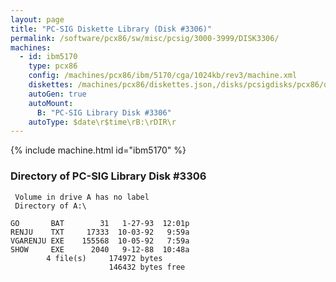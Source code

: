 ```yaml
---
layout: page
title: "PC-SIG Diskette Library (Disk #3306)"
permalink: /software/pcx86/sw/misc/pcsig/3000-3999/DISK3306/
machines:
  - id: ibm5170
    type: pcx86
    config: /machines/pcx86/ibm/5170/cga/1024kb/rev3/machine.xml
    diskettes: /machines/pcx86/diskettes.json,/disks/pcsigdisks/pcx86/diskettes.json
    autoGen: true
    autoMount:
      B: "PC-SIG Library Disk #3306"
    autoType: $date\r$time\rB:\rDIR\r
---
```


{% include machine.html id="ibm5170" %}

### Directory of PC-SIG Library Disk #3306

     Volume in drive A has no label
     Directory of A:\

    GO       BAT        31   1-27-93  12:01p
    RENJU    TXT     17333  10-03-92   9:59a
    VGARENJU EXE    155568  10-05-92   7:59a
    SHOW     EXE      2040   9-12-88  10:48a
            4 file(s)     174972 bytes
                          146432 bytes free
